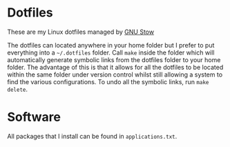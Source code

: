 # Dotfiles
These are my Linux dotfiles managed by [GNU
Stow](https://www.gnu.org/software/stow/)

The dotfiles can located anywhere in your home folder but I prefer to put
everything into a ``~/.dotfiles`` folder. Call ``make`` inside the folder which
will automatically generate symbolic links from the dotfiles folder to your home
folder. The advantage of this is that it allows for all the dotfiles to be
located within the same folder under version control whilst still allowing a
system to find the various configurations. To undo all the symbolic links, run
``make delete``.

# Software
All packages that I install can be found in ``applications.txt``.
